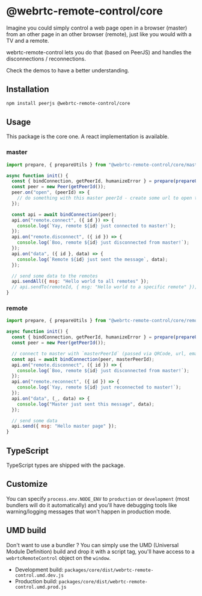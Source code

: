 # @webrtc-remote-control/core

Imagine you could simply control a web page open in a browser (master) from an other page in an other browser (remote), just like you would with a TV and a remote.

webrtc-remote-control lets you do that (based on PeerJS) and handles the disconnections / reconnections.

Check the demos to have a better understanding.

## Installation

```sh
npm install peerjs @webrtc-remote-control/core
```

## Usage

This package is the core one. A react implementation is available.

### master

```js
import prepare, { prepareUtils } from "@webrtc-remote-control/core/master";

async function init() {
  const { bindConnection, getPeerId, humanizeError } = prepare(prepareUtils());
  const peer = new Peer(getPeerId());
  peer.on("open", (peerId) => {
    // do something with this master peerId - create some url to open the browser based on it
  });

  const api = await bindConnection(peer);
  api.on("remote.connect", ({ id }) => {
    console.log(`Yay, remote ${id} just connected to master!`);
  });
  api.on("remote.disconnect", ({ id }) => {
    console.log(`Boo, remote ${id} just disconnected from master!`);
  });
  api.on("data", ({ id }, data) => {
    console.log(`Remote ${id} just sent the message`, data);
  });

  // send some data to the remotes
  api.sendAll({ msg: "Hello world to all remotes" });
  // api.sendTo(remoteId, { msg: "Hello world to a specific remote" });
}
```

### remote

```js
import prepare, { prepareUtils } from "@webrtc-remote-control/core/remote";

async function init() {
  const { bindConnection, getPeerId, humanizeError } = prepare(prepareUtils());
  const peer = new Peer(getPeerId());

  // connect to master with `masterPeerId` (passed via QRCode, url, email ...)
  const api = await bindConnection(peer, masterPeerId);
  api.on("remote.disconnect", ({ id }) => {
    console.log(`Boo, remote ${id} just disconnected from master!`);
  });
  api.on("remote.reconnect", ({ id }) => {
    console.log(`Yay, remote ${id} just reconnected to master!`);
  });
  api.on("data", (_, data) => {
    console.log("Master just sent this message", data);
  });

  // send some data
  api.send({ msg: "Hello master page" });
}
```

## TypeScript

TypeScript types are shipped with the package.

## Customize

You can specify `process.env.NODE_ENV` to `production` or `development` (most bundlers will do it automatically) and you'll have debugging tools like warning/logging messages that won't happen in production mode.

## UMD build

Don't want to use a bundler ? You can simply use the UMD (Universal Module Definition) build and drop it with a script tag, you'll have access to a `webrtcRemoteControl` object on the `window`.

- Development build: `packages/core/dist/webrtc-remote-control.umd.dev.js`
- Production build: `packages/core/dist/webrtc-remote-control.umd.prod.js`
